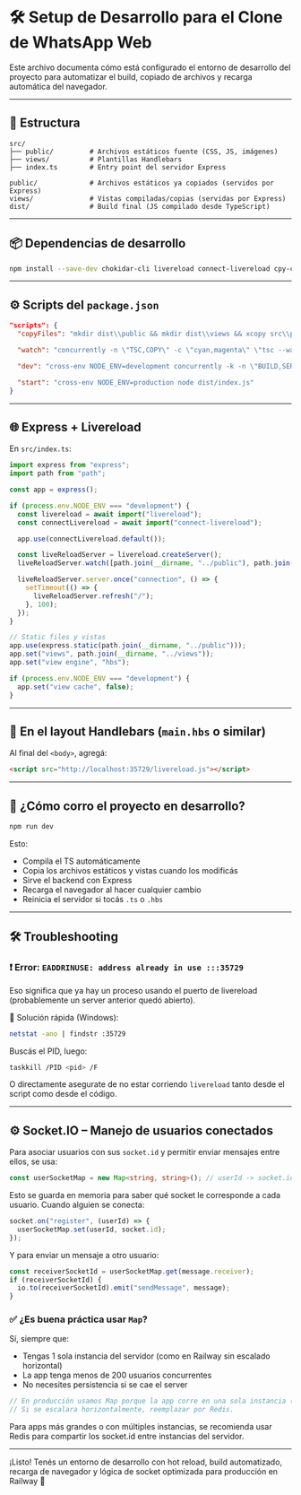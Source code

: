 # 🛠️ Setup de Desarrollo para el Clone de WhatsApp Web

Este archivo documenta cómo está configurado el entorno de desarrollo del proyecto para automatizar el build, copiado de archivos y recarga automática del navegador.

---

## 📁 Estructura

```
src/
├── public/         # Archivos estáticos fuente (CSS, JS, imágenes)
├── views/          # Plantillas Handlebars
├── index.ts        # Entry point del servidor Express

public/             # Archivos estáticos ya copiados (servidos por Express)
views/              # Vistas compiladas/copias (servidas por Express)
dist/               # Build final (JS compilado desde TypeScript)
```

---

## 📦 Dependencias de desarrollo

```bash
npm install --save-dev chokidar-cli livereload connect-livereload cpy-cli concurrently cross-env nodemon
```

---

## ⚙️ Scripts del `package.json`

```json
"scripts": {
  "copyFiles": "mkdir dist\\public && mkdir dist\\views && xcopy src\\public dist\\public /E /I /Y && xcopy src\\views dist\\views /E /I /Y",

  "watch": "concurrently -n \"TSC,COPY\" -c \"cyan,magenta\" \"tsc --watch\" \"npx chokidar \\\"src/public/**/*\\\" \\\"src/views/**/*\\\" -c \\\"npm run copyFiles\\\"\"",

  "dev": "cross-env NODE_ENV=development concurrently -k -n \"BUILD,SERVER\" -c \"blue,green\" \"npm run watch\" \"nodemon --watch src --ext ts,hbs --ignore src/public --exec ts-node-esm src/index.ts --delay 100\"",

  "start": "cross-env NODE_ENV=production node dist/index.js"
}
```

---

## 🌐 Express + Livereload

En `src/index.ts`:

```ts
import express from "express";
import path from "path";

const app = express();

if (process.env.NODE_ENV === "development") {
  const livereload = await import("livereload");
  const connectLivereload = await import("connect-livereload");

  app.use(connectLivereload.default());

  const liveReloadServer = livereload.createServer();
  liveReloadServer.watch([path.join(__dirname, "../public"), path.join(__dirname, "../views")]);

  liveReloadServer.server.once("connection", () => {
    setTimeout(() => {
      liveReloadServer.refresh("/");
    }, 100);
  });
}

// Static files y vistas
app.use(express.static(path.join(__dirname, "../public")));
app.set("views", path.join(__dirname, "../views"));
app.set("view engine", "hbs");

if (process.env.NODE_ENV === "development") {
  app.set("view cache", false);
}
```

---

## 🧩 En el layout Handlebars (`main.hbs` o similar)

Al final del `<body>`, agregá:

```html
<script src="http://localhost:35729/livereload.js"></script>
```

---

## 🚀 ¿Cómo corro el proyecto en desarrollo?

```bash
npm run dev
```

Esto:

- Compila el TS automáticamente
- Copia los archivos estáticos y vistas cuando los modificás
- Sirve el backend con Express
- Recarga el navegador al hacer cualquier cambio
- Reinicia el servidor si tocás `.ts` o `.hbs`

---

## 🛠 Troubleshooting

### ❗ Error: `EADDRINUSE: address already in use :::35729`

Eso significa que ya hay un proceso usando el puerto de livereload (probablemente un server anterior quedó abierto).

🧽 Solución rápida (Windows):

```bash
netstat -ano | findstr :35729
```

Buscás el PID, luego:

```bash
taskkill /PID <pid> /F
```

O directamente asegurate de no estar corriendo `livereload` tanto desde el script como desde el código.

---

## ⚙️ Socket.IO – Manejo de usuarios conectados

Para asociar usuarios con sus `socket.id` y permitir enviar mensajes entre ellos, se usa:

```ts
const userSocketMap = new Map<string, string>(); // userId -> socket.id
```

Esto se guarda en memoria para saber qué socket le corresponde a cada usuario. Cuando alguien se conecta:

```ts
socket.on("register", (userId) => {
  userSocketMap.set(userId, socket.id);
});
```

Y para enviar un mensaje a otro usuario:

```ts
const receiverSocketId = userSocketMap.get(message.receiver);
if (receiverSocketId) {
  io.to(receiverSocketId).emit("sendMessage", message);
}
```

### ✅ ¿Es buena práctica usar `Map`?

Sí, siempre que:

- Tengas 1 sola instancia del servidor (como en Railway sin escalado horizontal)
- La app tenga menos de 200 usuarios concurrentes
- No necesites persistencia si se cae el server

```ts
// En producción usamos Map porque la app corre en una sola instancia (Railway sin escalado).
// Si se escalara horizontalmente, reemplazar por Redis.
```

Para apps más grandes o con múltiples instancias, se recomienda usar Redis para compartir los socket.id entre instancias del servidor.

---

¡Listo! Tenés un entorno de desarrollo con hot reload, build automatizado, recarga de navegador y lógica de socket optimizada para producción en Railway 🚀
